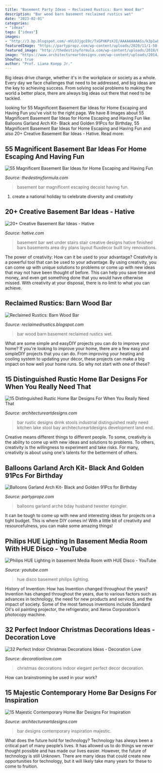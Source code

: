 ```yaml
---
title: "Basement Party Ideas ~ Reclaimed Rustics: Barn Wood Bar"
description: "Bar wood barn basement reclaimed rustics wet"
date: "2023-02-01"
categories:
- "ideas"
tags: ["ideas"]
images:
- "http://3.bp.blogspot.com/-mVLOJjgcE9c/TxGPXKPzXJI/AAAAAAAAASs/k3p1wLivobo/s1600/IMGP0388.JPG"
featuredImage: "https://partypropz.com/wp-content/uploads/2020/11/1-50-1536x1496.jpg"
featured_image: "http://thedestinyformula.com/wp-content/uploads/2018/02/1-1.jpg"
image: "https://www.architectureartdesigns.com/wp-content/uploads/2014/11/15-Majestic-Contemporary-Home-Bar-Designs-For-Inspiration-15-630x673.jpg"
ShowToc: true
author: "Prof. Liana Koepp Jr."
---
```



Big ideas drive change, whether it's in the workplace or society as a whole. Every day we face challenges that need to be addressed, and big ideas are the key to achieving success. From solving social problems to making the world a better place, there are always big ideas out there that need to be tackled.

	

		
looking for 55 Magnificent Basement Bar Ideas for Home Escaping and Having Fun you've visit to the right page. We have 8 Images about 55 Magnificent Basement Bar Ideas for Home Escaping and Having Fun like Balloons Garland Arch Kit- Black and Golden 91Pcs for Birthday, 55 Magnificent Basement Bar Ideas for Home Escaping and Having Fun and also 20+ Creative Basement Bar Ideas - Hative. Read more:
		
    
## 55 Magnificent Basement Bar Ideas For Home Escaping And Having Fun

<img loading=lazy src="http://thedestinyformula.com/wp-content/uploads/2018/02/1-1.jpg" onerror="this.onerror=null;this.src='https://tse1.mm.bing.net/th?id=OIP.2BsqSIBwOKd0tgCG1l6sEwHaE8&amp;pid=15.1';" alt="55 Magnificent Basement Bar Ideas for Home Escaping and Having Fun">

_Source: thedestinyformula.com_

>basement bar magnificent escaping decoist having fun. 

	

1. create a national holiday to celebrate diversity and creativity

    
## 20+ Creative Basement Bar Ideas - Hative

<img loading=lazy src="https://hative.com/wp-content/uploads/2014/05/basement-bar-ideas/2-small-under-stair-wet-bar.jpg" onerror="this.onerror=null;this.src='https://tse2.mm.bing.net/th?id=OIP.ZcuxemJXztmIPJZ1R7nFdQHaFj&amp;pid=15.1';" alt="20+ Creative Basement Bar Ideas - Hative">

_Source: hative.com_

>basement bar wet under stairs stair creative designs hative finished bars basements area dry plans layout fluxdecor built tiny renovations. 

	

The power of creativity: How can it be used to your advantage?
Creativity is a powerful tool that can be used to your advantage. By using creativity, you can come up with unique solutions to problems or come up with new ideas that may not have been thought of before. This can help you save time and money, and even get something done that you would have otherwise missed. With creativity at your disposal, there is no limit to what you can achieve.

    
## Reclaimed Rustics: Barn Wood Bar

<img loading=lazy src="http://3.bp.blogspot.com/-mVLOJjgcE9c/TxGPXKPzXJI/AAAAAAAAASs/k3p1wLivobo/s1600/IMGP0388.JPG" onerror="this.onerror=null;this.src='https://tse2.mm.bing.net/th?id=OIP.6fh0LfSaLZYls6b0kH-8rQHaE8&amp;pid=15.1';" alt="Reclaimed Rustics: Barn Wood Bar">

_Source: reclaimedrustics.blogspot.com_

>bar wood barn basement reclaimed rustics wet. 

	

What are some simple and easyDIY projects you can do to improve your home?
If you're looking to improve your home, there are a few easy and simpleDIY projects that you can do. From improving your heating and cooling system to updating your décor, these projects can make a big impact on how well your home runs. So why not start with one of these?

    
## 15 Distinguished Rustic Home Bar Designs For When You Really Need That

<img loading=lazy src="https://www.architectureartdesigns.com/wp-content/uploads/2016/09/15-Distinguished-Rustic-Home-Bar-Designs-For-When-You-Really-Need-That-Drink-12.jpg" onerror="this.onerror=null;this.src='https://tse1.mm.bing.net/th?id=OIP.pF44d0pqdhakcBoJ7iMDfgHaGB&amp;pid=15.1';" alt="15 Distinguished Rustic Home Bar Designs For When You Really Need That">

_Source: architectureartdesigns.com_

>bar rustic designs drink stools industrial distinguished really need kitchen lake stool bay architectureartdesigns development land end. 

	

Creative means different things to different people. To some, creativity is the ability to come up with new ideas and solutions to problems. To others, creativity is the willingness to experiment and take risks. For many, creativity is about using one's talents for the betterment of others.

    
## Balloons Garland Arch Kit- Black And Golden 91Pcs For Birthday

<img loading=lazy src="https://partypropz.com/wp-content/uploads/2020/11/1-50-1536x1496.jpg" onerror="this.onerror=null;this.src='https://tse4.mm.bing.net/th?id=OIP.RrZ9W4s0G4e82qfSWxzNCQHaHN&amp;pid=15.1';" alt="Balloons Garland Arch Kit- Black and Golden 91Pcs for Birthday">

_Source: partypropz.com_

>balloons garland arche bday husband tweeter épingler. 

	

It can be tough to come up with new and interesting ideas for projects on a tight budget. This is where DIY comes in! With a little bit of creativity and resourcefulness, you can make some amazing things!

    
## Philips HUE Lighting In Basement Media Room With HUE Disco - YouTube

<img loading=lazy src="https://i.ytimg.com/vi/VIS9G6COz34/maxresdefault.jpg" onerror="this.onerror=null;this.src='https://tse3.mm.bing.net/th?id=OIP.pWJvJ-qKdGCe7sVDMa8m7AHaEK&amp;pid=15.1';" alt="Philips HUE Lighting in basement Media Room with HUE Disco - YouTube">

_Source: youtube.com_

>hue disco basement philips lighting. 

	

History of Invention: How has Invention changed throughout the years?
Invention has changed throughout the years, due to various factors such as advances in technology, the need for new products and services, and the impact of society. Some of the most famous inventions include Standard Oil's oil painting projector, the refrigerator, and Xerox Corporation's photocopy machine.

    
## 32 Perfect Indoor Christmas Decorations Ideas - Decoration Love

<img loading=lazy src="http://www.decorationlove.com/wp-content/uploads/2016/10/Elegant-Christmas-Home-Decor.jpg" onerror="this.onerror=null;this.src='https://tse2.mm.bing.net/th?id=OIP.s5FIvmrMVBGea8-ZOZZoFAHaLH&amp;pid=15.1';" alt="32 Perfect Indoor Christmas Decorations Ideas - Decoration Love">

_Source: decorationlove.com_

>christmas decorations indoor elegant perfect decor decoration. 

	

How can brainstroming be used in your work?
 

    
## 15 Majestic Contemporary Home Bar Designs For Inspiration

<img loading=lazy src="https://www.architectureartdesigns.com/wp-content/uploads/2014/11/15-Majestic-Contemporary-Home-Bar-Designs-For-Inspiration-15-630x673.jpg" onerror="this.onerror=null;this.src='https://tse2.mm.bing.net/th?id=OIP.A7TwxwF24RGaZWL19KBcFQHaH6&amp;pid=15.1';" alt="15 Majestic Contemporary Home Bar Designs For Inspiration">

_Source: architectureartdesigns.com_

>bar designs contemporary inspiration majestic. 

	

What does the future hold for technology?
Technology has always been a critical part of many people’s lives. It has allowed us to do things we never thought possible and has made our lives easier. However, the future of technology is still Unknown. There are many ideas that could create new opportunities for technology, but it will likely take many years for these to come to fruition.

